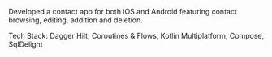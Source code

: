 Developed a contact app for both iOS and Android featuring contact browsing, editing, addition and deletion.

Tech Stack: Dagger Hilt, Coroutines & Flows, Kotlin Multiplatform, Compose, SqlDelight
